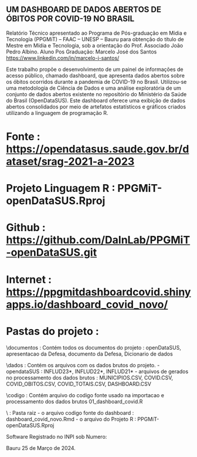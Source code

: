 ## UM DASHBOARD DE DADOS ABERTOS DE ÓBITOS POR COVID-19 NO BRASIL
Relatório Técnico apresentado ao Programa de Pós-graduação em Mídia e Tecnologia (PPGMiT) – FAAC – UNESP – Bauru para obtenção do título de Mestre em Mídia e Tecnologia, sob a orientação do Prof. Associado João Pedro Albino. 
Aluno Pos Graduação: Marcelo José dos Santos 
https://www.linkedin.com/in/marcelo-j-santos/

Este trabalho propõe o desenvolvimento de um painel de informações de acesso público, chamado dashboard, que apresenta dados abertos sobre os óbitos ocorridos durante a pandemia de COVID-19 no Brasil. 
Utilizou-se uma metodologia de Ciência de Dados e uma análise exploratória de um conjunto de dados abertos existente no repositório do Ministério da Saúde do Brasil (OpenDataSUS). 
Este dashboard oferece uma exibição de dados abertos consolidados por meio de artefatos estatísticos e gráficos criados utilizando a linguagem de programação R.

# Fonte : https://opendatasus.saude.gov.br/dataset/srag-2021-a-2023
# Projeto Linguagem R : PPGMiT-openDataSUS.Rproj
# Github : https://github.com/DaInLab/PPGMiT-openDataSUS.git
# Internet : https://ppgmitdashboardcovid.shinyapps.io/dashboard_covid_novo/

# Pastas do projeto : 
\documentos : Contém todos os documentos do projeto : openDataSUS, apresentacao da Defesa, documento da Defesa, Dicionario de dados

\dados : Contém os arquivos com os dados brutos do projeto.
         - opendataSUS : INFLUD23*, INFLUD22*, INFLUD21*
         - arquivos de gerados no processamento dos dados brutos : MUNICIPIOS.CSV, COVID.CSV, COVID_OBITOS.CSV, COVID_TOTAIS.CSV, DASHBOARD.CSV

\codigo : Contém arquivo do codigo fonte usado na importacao e processamento dos dados brutos 
          01_dashboard_covid.R 

\ : Pasta raiz 
     - o arquivo codigo fonte do dashboard : dashboard_covid_novo.Rmd
     - o arquivo do Projeto R : PPGMiT-openDataSUS.Rproj
          
Software Registrado no INPI sob Numero: 

Bauru 25 de Março de 2024.

